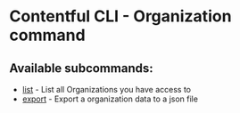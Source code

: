 # Contentful CLI - Organization command

## Available subcommands:

- [list](./list) - List all Organizations you have access to
- [export](./export) - Export a organization data to a json file
